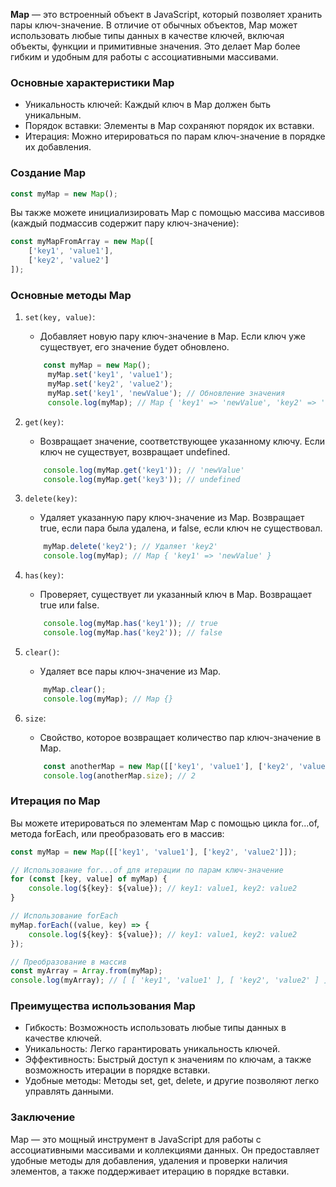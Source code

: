 **Map** — это встроенный объект в JavaScript, который позволяет хранить пары ключ-значение. В отличие от обычных объектов, Map может использовать любые типы данных в качестве ключей, включая объекты, функции и примитивные значения. Это делает Map более гибким и удобным для работы с ассоциативными массивами.

### Основные характеристики Map

- Уникальность ключей: Каждый ключ в Map должен быть уникальным.
- Порядок вставки: Элементы в Map сохраняют порядок их вставки.
- Итерация: Можно итерироваться по парам ключ-значение в порядке их добавления.

### Создание Map
```js
const myMap = new Map();
```

Вы также можете инициализировать Map с помощью массива массивов (каждый подмассив содержит пару ключ-значение):
```js
const myMapFromArray = new Map([
    ['key1', 'value1'],
    ['key2', 'value2']
]);
```
### Основные методы Map

1. `set(key, value)`:
    - Добавляет новую пару ключ-значение в Map. Если ключ уже существует, его значение будет обновлено.
    ```js   
        const myMap = new Map();
         myMap.set('key1', 'value1');
         myMap.set('key2', 'value2');
         myMap.set('key1', 'newValue'); // Обновление значения
         console.log(myMap); // Map { 'key1' => 'newValue', 'key2' => 'value2' }
    ```

2. `get(key)`:
    - Возвращает значение, соответствующее указанному ключу. Если ключ не существует, возвращает undefined.
    ```js
        console.log(myMap.get('key1')); // 'newValue'
        console.log(myMap.get('key3')); // undefined
    ```


3. `delete(key)`:
    - Удаляет указанную пару ключ-значение из Map. Возвращает true, если пара была удалена, и false, если ключ не существовал.
    ```js
        myMap.delete('key2'); // Удаляет 'key2'
        console.log(myMap); // Map { 'key1' => 'newValue' }
    ```


4. `has(key)`:
    - Проверяет, существует ли указанный ключ в Map. Возвращает true или false.
    ```js
        console.log(myMap.has('key1')); // true
        console.log(myMap.has('key2')); // false
    ```


5. `clear()`:
    - Удаляет все пары ключ-значение из Map.
    ```js
        myMap.clear();
        console.log(myMap); // Map {}
    ```


6. `size`:
    - Свойство, которое возвращает количество пар ключ-значение в Map.
    ```js
        const anotherMap = new Map([['key1', 'value1'], ['key2', 'value2']]);
        console.log(anotherMap.size); // 2
    ```


### Итерация по Map

Вы можете итерироваться по элементам Map с помощью цикла for...of, метода forEach, или преобразовать его в массив:
```js
const myMap = new Map([['key1', 'value1'], ['key2', 'value2']]);

// Использование for...of для итерации по парам ключ-значение
for (const [key, value] of myMap) {
    console.log(${key}: ${value}); // key1: value1, key2: value2
}

// Использование forEach
myMap.forEach((value, key) => {
    console.log(${key}: ${value}); // key1: value1, key2: value2
});

// Преобразование в массив
const myArray = Array.from(myMap);
console.log(myArray); // [ [ 'key1', 'value1' ], [ 'key2', 'value2' ] ]
```

### Преимущества использования Map

- Гибкость: Возможность использовать любые типы данных в качестве ключей.
- Уникальность: Легко гарантировать уникальность ключей.
- Эффективность: Быстрый доступ к значениям по ключам, а также возможность итерации в порядке вставки.
- Удобные методы: Методы set, get, delete, и другие позволяют легко управлять данными.

### Заключение

Map — это мощный инструмент в JavaScript для работы с ассоциативными массивами и коллекциями данных. Он предоставляет удобные методы для добавления, удаления и проверки наличия элементов, а также поддерживает итерацию в порядке вставки. 